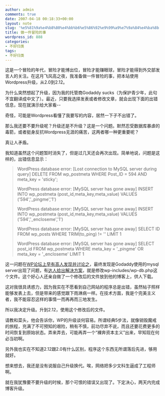 ```yaml
---
author: admin
comments: true
date: 2007-04-18 00:18:33+00:00
layout: note
slug: '%e5%81%9a%e4%b8%80%e4%bb%b6%e5%86%92%e9%99%a9%e7%9a%84%e4%ba%8b'
title: 做一件冒险的事
wordpress_id: 888
categories:
- 不好归类
tags:
- 不好归类
---
```


这是一个冒险的年代，冒险才能博出位，冒险才能赚眼球，冒险才能得到外交部发言人的关注。在这月飞风高之夜，我准备做一件冒险的事，把本站使用Wordpress升级，从2.0到2.12。

为什么突然想起了升级，因为我的托管商Godaddy sucks（为保护青少年，此句不宜翻译成中文了）。最近，只要我选择发表或者修改文章，就会出现下面的出错信息，现在就演示给大家看--

奇怪，可能是Wordpress看懂了我要写的内容，居然一下子不出错了。

那么我还要不要升级呢？升级还是不升级？这是一个问题。默然忍受数据库暴虐的毒箭，或者挺身反抗Wordpress无涯的痛苦，这两者哪一种更重要呢？

真让人矛盾。

我知道虽然这个问题暂时消失了，但是过几天还会再次出现。简单地说，问题是这样的，出错信息显示：





<blockquote>WordPress database error: [Lost connection to MySQL server during query]
DELETE FROM wp_postmeta WHERE Post_ID = 594 AND meta_key = 'sticky';

WordPress database error: [MySQL server has gone away]
INSERT INTO wp_postmeta (post_id,meta_key,meta_value) VALUES ('594','_pingme','1')

WordPress database error: [MySQL server has gone away]
INSERT INTO wp_postmeta (post_id,meta_key,meta_value) VALUES ('594','_encloseme','1')

WordPress database error: [MySQL server has gone away]
SELECT ID FROM wp_posts WHERE TRIM(to_ping) != '' LIMIT 1

WordPress database error: [MySQL server has gone away]
SELECT post_id FROM wp_postmeta WHERE meta_key = '_pingme' OR meta_key = '_encloseme' LIMIT 1</blockquote>



这一问题在[WP论坛上早有高人发现并讨论之](http://wordpress.org/support/topic/110182)，最终发现是Godaddy使用的mysql server出现了问题，有[达人给出解决方案](http://www.openadvent.com/blog/?p=30)，就是修改wp-includes/wp-db.php这个文件。这个好心人还亲自做了一个修改后的文件放到他的博客上，供人下载。

这对我很具诱惑力，因为我实在不愿看到自己网站的程序总是出错，虽然帖子照样能够发表上去，但是带来的感觉跟下雨淋病一样。在技术方面，我是个完美主义者，我不能容忍这样的事情一而再再而三地发生。

所以我决定升级。升到2.12，使用这个修改后的文件。

请教和菜头，他会告诉你，WP的升级谈何容易。所谓经典5步法，就像销毁魔戒的旅程，充满了不可预知的艰险，稍有不慎，前功尽弃不说，而且还要花费更多的时间恢复到原始状态。弄来弄去，可能再弄一个“裸奔资本主义”出来，早知现在何必当初啊。

另外我也实在不知道2.12跟2.0有什么区别，程序这个东西无所谓落后先进，够用就好。

想来想去，我还是没有说服自己升级换代。唉，网络把多少文科生逼成了工程师啊。

就在我犹豫要不要升级的时候，那个可恨的错误又出现了。下定决心，两天内完成博客升级。


